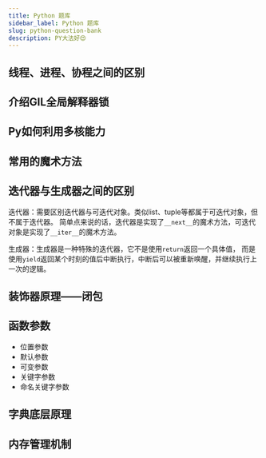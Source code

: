 ```yaml
---
title: Python 题库
sidebar_label: Python 题库
slug: python-question-bank
description: PY大法好😍
---
```


## 线程、进程、协程之间的区别

## 介绍GIL全局解释器锁

## Py如何利用多核能力

## 常用的魔术方法

## 迭代器与生成器之间的区别
迭代器：需要区别迭代器与可迭代对象。类似list、tuple等都属于可迭代对象，但不属于迭代器。
简单点来说的话，迭代器是实现了`__next__`的魔术方法，可迭代对象是实现了`__iter__`的魔术方法。

生成器：生成器是一种特殊的迭代器，它不是使用`return`返回一个具体值，
而是使用`yield`返回某个时刻的值后中断执行，中断后可以被重新唤醒，并继续执行上一次的逻辑。

## 装饰器原理——闭包

## 函数参数
- 位置参数
- 默认参数
- 可变参数
- 关键字参数
- 命名关键字参数

## 字典底层原理

## 内存管理机制

